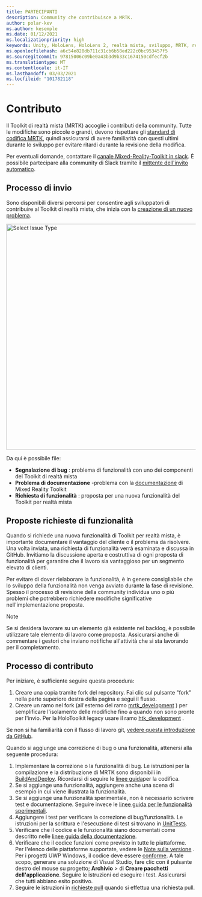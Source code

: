 ```yaml
---
title: PARTECIPANTI
description: Community che contribuisce a MRTK.
author: polar-kev
ms.author: kesemple
ms.date: 01/12/2021
ms.localizationpriority: high
keywords: Unity, HoloLens, HoloLens 2, realtà mista, sviluppo, MRTK, report sui bug,
ms.openlocfilehash: a6c54e828db711c31cb6b58ed222c0bc953457f5
ms.sourcegitcommit: 97815006c09be0a43b3d9b33c1674150cdfecf2b
ms.translationtype: MT
ms.contentlocale: it-IT
ms.lasthandoff: 03/03/2021
ms.locfileid: "101782118"
---
```

# <a name="contributing"></a>Contributo

Il Toolkit di realtà mista (MRTK) accoglie i contributi della community. Tutte le modifiche sono piccole o grandi, devono rispettare gli [standard di codifica MRTK](coding-guidelines.md), quindi assicurarsi di avere familiarità con questi ultimi durante lo sviluppo per evitare ritardi durante la revisione della modifica.

Per eventuali domande, contattare il [canale Mixed-Reality-Toolkit in slack](https://holodevelopers.slack.com/messages/C2H4HT858).
È possibile partecipare alla community di Slack tramite il [mittente dell'invito automatico](https://holodevelopersslack.azurewebsites.net/).

## <a name="submission-process"></a>Processo di invio

Sono disponibili diversi percorsi per consentire agli sviluppatori di contribuire al Toolkit di realtà mista, che inizia con la [creazione di un nuovo problema](https://github.com/Microsoft/MixedRealityToolkit-Unity/issues/new/choose).

<img src="../features/images/contributing/SelectIssueType.png" width="600" alt="Select Issue Type">

Da qui è possibile file:

- **Segnalazione di bug** : problema di funzionalità con uno dei componenti del Toolkit di realtà mista
- **Problema di documentazione** -problema con la [documentazione](https://microsoft.github.io/MixedRealityToolkit-Unity) di Mixed Reality Toolkit
- **Richiesta di funzionalità** : proposta per una nuova funzionalità del Toolkit per realtà mista

## <a name="proposing-feature-requests"></a>Proposte richieste di funzionalità

Quando si richiede una nuova funzionalità di Toolkit per realtà mista, è importante documentare il vantaggio del cliente o il problema da risolvere. Una volta inviata, una richiesta di funzionalità verrà esaminata e discussa in GitHub. Invitiamo la discussione aperta e costruttiva di ogni proposta di funzionalità per garantire che il lavoro sia vantaggioso per un segmento elevato di clienti.

Per evitare di dover rielaborare la funzionalità, è in genere consigliabile che lo sviluppo della funzionalità non venga avviato durante la fase di revisione. Spesso il processo di revisione della community individua uno o più problemi che potrebbero richiedere modifiche significative nell'implementazione proposta.

> [!NOTE]
> Se si desidera lavorare su un elemento già esistente nel backlog, è possibile utilizzare tale elemento di lavoro come proposta. Assicurarsi anche di commentare i gestori che inviano notifiche all'attività che si sta lavorando per il completamento.

## <a name="contribution-process"></a>Processo di contributo

Per iniziare, è sufficiente seguire questa procedura:

1. Creare una copia tramite fork del repository. Fai clic sul pulsante "fork" nella parte superiore destra della pagina e segui il flusso.
1. Creare un ramo nel fork (all'esterno del ramo [mrtk_development](https://github.com/microsoft/mixedrealitytoolkit-unity/tree/mrtk_development) ) per semplificare l'isolamento delle modifiche fino a quando non sono pronte per l'invio. Per la HoloToolkit legacy usare il ramo [htk_development](https://github.com/Microsoft/MixedRealityToolkit-Unity/tree/htk_development) .

Se non si ha familiarità con il flusso di lavoro git, [vedere questa introduzione da GitHub](https://guides.github.com/activities/hello-world/).

Quando si aggiunge una correzione di bug o una funzionalità, attenersi alla seguente procedura:

1. Implementare la correzione o la funzionalità di bug. Le istruzioni per la compilazione e la distribuzione di MRTK sono disponibili in [BuildAndDeploy](../updates-deployment/build-and-deploy.md). Ricordarsi di seguire le [linee guida](../contributing/coding-guidelines.md)per la codifica.
1. Se si aggiunge una funzionalità, aggiungere anche una scena di esempio in cui viene illustrata la funzionalità.
1. Se si aggiunge una funzionalità sperimentale, non è necessario scrivere test e documentazione. Seguire invece le [linee guida per le funzionalità sperimentali](../contributing/experimental-features.md).
1. Aggiungere i test per verificare la correzione di bug/funzionalità. Le istruzioni per la scrittura e l'esecuzione di test si trovano in [UnitTests](../contributing/unit-tests.md).
1. Verificare che il codice e le funzionalità siano documentati come descritto nelle [linee guida della documentazione](../contributing/documentation-guide.md).
1. Verificare che il codice funzioni come previsto in tutte le piattaforme. Per l'elenco delle piattaforme supportate, vedere le [Note sulla versione](../release-notes.md) . Per i progetti UWP Windows, il codice deve essere [conforme](https://developer.microsoft.com/windows/develop/app-certification-kit). A tale scopo, generare una soluzione di Visual Studio, fare clic con il pulsante destro del mouse su progetto; **Archivio**  >  di **Creare pacchetti dell'applicazione**. Seguire le istruzioni ed eseguire i test. Assicurarsi che tutti abbiano esito positivo.
1. Seguire le istruzioni in [richieste pull](../contributing/pull-requests.md) quando si effettua una richiesta pull.
